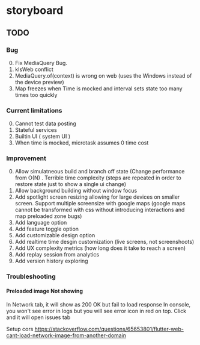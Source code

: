 # storyboard
## TODO
### Bug
0. Fix MediaQuery Bug.
1. kIsWeb conflict
2. MediaQuery.of(context) is wrong on web (uses the Windows instead of the device preview)
3. Map freezes when Time is mocked and interval sets state too many times too quickly


### Current limitations

0. Cannot test data posting
1. Stateful services
2. Builtin UI ( system UI )
3. When time is mocked, microtask assumes 0 time cost


### Improvement
0. Allow simulatneous build and branch off state (Change performance from O(N) .
Terrible time complexity (steps are repeated in order to restore state just to show a single ui change)
1. Allow background building without window focus
2. Add spotlight screen resizing allowing for large devices on smaller screen.
Support multiple screensize with google maps (google maps cannot be transformed with css without introducing interactions and map preloaded zone bugs)
3. Add language option
4. Add feature toggle option
5. Add customizable design option
6. Add realtime time desgin customization (live screens, not screenshoots)
7. Add UX complexity metrics (how long does it take to reach a screen)
8. Add replay session from analytics
9. Add version history exploring


### Troubleshooting

#### Preloaded image Not showing
In Network tab, it will show as 200 OK but fail to load response
In console, you won't see error in logs but you will see error icon in red on top.
Click and it will open issues tab

Setup cors
https://stackoverflow.com/questions/65653801/flutter-web-cant-load-network-image-from-another-domain